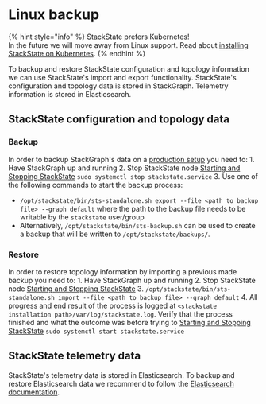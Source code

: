 # Linux backup

{% hint style="info" %}
StackState prefers Kubernetes!  
In the future we will move away from Linux support. Read about [installing StackState on Kubernetes](../kubernetes_install/).
{% endhint %}

To backup and restore StackState configuration and topology information we can use StackState's import and export functionality. StackState's configuration and topology data is stored in StackGraph. Telemetry information is stored in Elasticsearch.

## StackState configuration and topology data

### Backup

In order to backup StackGraph's data on a [production setup](../linux_install/production-installation.md) you need to: 1. Have StackGraph up and running 2. Stop StackState node [Starting and Stopping StackState](https://github.com/StackVista/stackstate-docs/tree/e642f99b5f9f4a7b201b558ae44375317f5974c5/setup/linux_install/production-installation/README.md#starting-and-stopping-stackstate) `sudo systemctl stop stackstate.service` 3. Use one of the following commands to start the backup process:

* `/opt/stackstate/bin/sts-standalone.sh export --file <path to backup file> --graph default` where the path to the backup file needs to be writable by the `stackstate` user/group
* Alternatively, `/opt/stackstate/bin/sts-backup.sh` can be used to create a backup that will be written to `/opt/stackstate/backups/`.

### Restore

In order to restore topology information by importing a previous made backup you need to: 1. Have StackGraph up and running 2. Stop StackState node [Starting and Stopping StackState](https://github.com/StackVista/stackstate-docs/tree/e642f99b5f9f4a7b201b558ae44375317f5974c5/setup/linux_install/production-installation/README.md#starting-and-stopping-stackstate) 3. `/opt/stackstate/bin/sts-standalone.sh import --file <path to backup file> --graph default` 4. All progress and end result of the process is logged at `<stackstate installation path>/var/log/stackstate.log`. Verify that the process finished and what the outcome was before trying to [Starting and Stopping StackState](https://github.com/StackVista/stackstate-docs/tree/e642f99b5f9f4a7b201b558ae44375317f5974c5/setup/linux_install/production-installation/README.md#starting-and-stopping-stackstate) `sudo systemctl start stackstate.service`

## StackState telemetry data

StackState's telemetry data is stored in Elasticsearch. To backup and restore Elasticsearch data we recommend to follow the [Elasticsearch documentation](https://www.elastic.co/guide/en/elasticsearch/reference/7.3/modules-snapshots.html).

